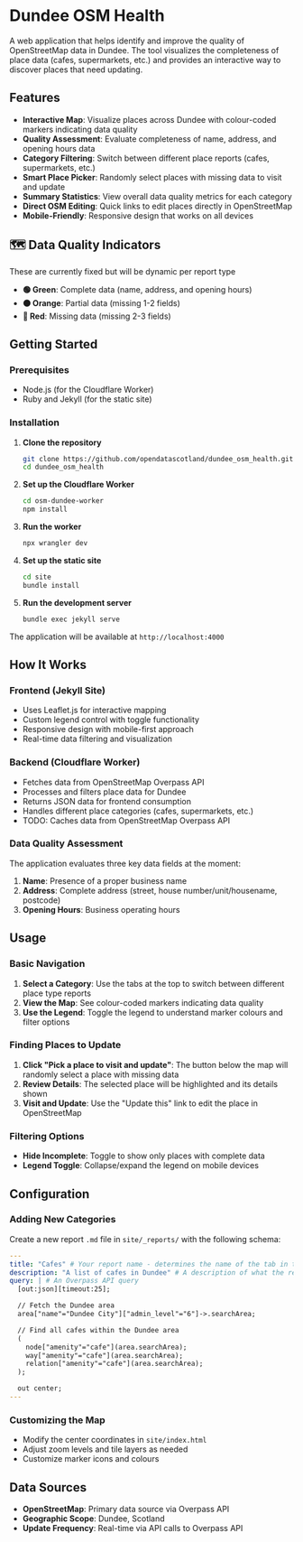 # Dundee OSM Health

A web application that helps identify and improve the quality of OpenStreetMap data in Dundee. The tool visualizes the completeness of place data (cafes, supermarkets, etc.) and provides an interactive way to discover places that need updating.

## Features

- **Interactive Map**: Visualize places across Dundee with colour-coded markers indicating data quality
- **Quality Assessment**: Evaluate completeness of name, address, and opening hours data
- **Category Filtering**: Switch between different place reports (cafes, supermarkets, etc.)
- **Smart Place Picker**: Randomly select places with missing data to visit and update
- **Summary Statistics**: View overall data quality metrics for each category
- **Direct OSM Editing**: Quick links to edit places directly in OpenStreetMap
- **Mobile-Friendly**: Responsive design that works on all devices

## 🗺️ Data Quality Indicators

These are currently fixed but will be dynamic per report type

- **🟢 Green**: Complete data (name, address, and opening hours)
- **🟠 Orange**: Partial data (missing 1-2 fields)
- **🔴 Red**: Missing data (missing 2-3 fields)

## Getting Started

### Prerequisites

- Node.js (for the Cloudflare Worker)
- Ruby and Jekyll (for the static site)

### Installation

<!-- TODO: Need to add dev vs. prod config for site and API url endpoints -->

1. **Clone the repository**

   ```bash
   git clone https://github.com/opendatascotland/dundee_osm_health.git
   cd dundee_osm_health
   ```

2. **Set up the Cloudflare Worker**

   ```bash
   cd osm-dundee-worker
   npm install
   ```

3. **Run the worker**

   ```bash
   npx wrangler dev
   ```

4. **Set up the static site**

   ```bash
   cd site
   bundle install
   ```

5. **Run the development server**

   ```bash
   bundle exec jekyll serve
   ```

The application will be available at `http://localhost:4000`

## How It Works

### Frontend (Jekyll Site)

- Uses Leaflet.js for interactive mapping
- Custom legend control with toggle functionality
- Responsive design with mobile-first approach
- Real-time data filtering and visualization

### Backend (Cloudflare Worker)

- Fetches data from OpenStreetMap Overpass API
- Processes and filters place data for Dundee
- Returns JSON data for frontend consumption
- Handles different place categories (cafes, supermarkets, etc.)
- TODO: Caches data from OpenStreetMap Overpass API

### Data Quality Assessment

The application evaluates three key data fields at the moment:

1. **Name**: Presence of a proper business name
2. **Address**: Complete address (street, house number/unit/housename, postcode)
3. **Opening Hours**: Business operating hours

## Usage

### Basic Navigation

1. **Select a Category**: Use the tabs at the top to switch between different place type reports
2. **View the Map**: See colour-coded markers indicating data quality
3. **Use the Legend**: Toggle the legend to understand marker colours and filter options

### Finding Places to Update

1. **Click "Pick a place to visit and update"**: The button below the map will randomly select a place with missing data
2. **Review Details**: The selected place will be highlighted and its details shown
3. **Visit and Update**: Use the "Update this" link to edit the place in OpenStreetMap

### Filtering Options

- **Hide Incomplete**: Toggle to show only places with complete data
- **Legend Toggle**: Collapse/expand the legend on mobile devices

## Configuration

### Adding New Categories

Create a new report `.md` file in `site/_reports/` with the following schema:

```yaml
---
title: "Cafes" # Your report name - determines the name of the tab in the app
description: "A list of cafes in Dundee" # A description of what the report pulls
query: | # An Overpass API query
  [out:json][timeout:25];

  // Fetch the Dundee area
  area["name"="Dundee City"]["admin_level"="6"]->.searchArea;

  // Find all cafes within the Dundee area
  (
    node["amenity"="cafe"](area.searchArea);
    way["amenity"="cafe"](area.searchArea);
    relation["amenity"="cafe"](area.searchArea);
  );

  out center;
---
```

### Customizing the Map

- Modify the center coordinates in `site/index.html`
- Adjust zoom levels and tile layers as needed
- Customize marker icons and colours

## Data Sources

- **OpenStreetMap**: Primary data source via Overpass API
- **Geographic Scope**: Dundee, Scotland
- **Update Frequency**: Real-time via API calls to Overpass API